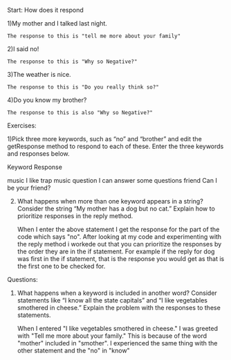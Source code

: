 Start: How does it respond

1)My mother and I talked last night.

	The response to this is "tell me more about your family"

2)I said no!

	The response to this is "Why so Negative?"

3)The weather is nice.

	The response to this is "Do you really think so?"

4)Do you know my brother?

	The response to this is also "Why so Negative?"

Exercises:

1)Pick three more keywords, such as “no” and “brother” and edit the getResponse method to respond to each of these. Enter the three keywords and responses below.

Keyword                                              Response

music                                                I like trap music
question                                             I can answer some questions
friend                                               Can I be your friend?

2) What happens when more than one keyword appears in a string? Consider the string “My mother has a dog but no cat.” Explain how to prioritize responses in the reply method.

	When I enter the above statement I get the response for the part of the code which says "no". After looking at my code and experimenting with the reply method i workede out that you can prioritize the responses by the order they are in the if statement. For example if the reply for dog was first in the if statement, that is the response you would get as that is the first one to be checked for.

Questions:

1) What happens when a keyword is included in another word? Consider statements like “I know all the state capitals” and “I like vegetables smothered in cheese.” Explain the problem with the responses to these statements.

	When I entered "I like vegetables smothered in cheese." I was greeted with "Tell me more about your family." This is because of the word "mother" included in "smother". I experienced the same thing with the other statement and the "no" in "know"